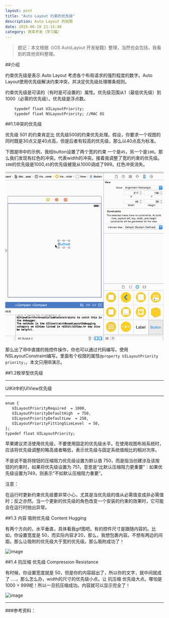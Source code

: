 ```yaml
---
layout: post
title: "Auto Layout 约束的优先级"
description: Auto Layout 的权限
date: 2015-06-10 21:15:48
category: 效率开发（学习篇）
---
```

> 题记：本文根据《iOS AutoLayout 开发秘籍》整理，当然也会包括，我看到的其他资料整理。


##介绍


约束优先级是表示 Auto Layout 考虑各个布局请求的强烈程度的数字。Auto Layout使用优先级解决约束冲突，并决定优先级处理哪条规则。

约束优先级是可读的（有时是可设置的）属性。优先级范围从1（最低优先级）到1000（必需的优先级）。优先级是浮点数。

```
	typedef float UILayoutPriority;
	typedef float NSLayoutPriority; //MAC OS
```


##1.1冲突的优先级

优先级 501 的约束肯定比 优先级500的约束优先处理。假设，你要求一个视图的同时既是30点又是40点高，但是后者有较高的优先级，那么以40点高为标准。

下图是IB中的示例，我给button设置了两个宽的约束 一个是`45`，另一个是`100`。那么我们发现有红色的冲突。代表width的冲突。接着我调整了宽的约束的优先级。`100`的优先级是1000,`45`的优先级被我从1000调成了999。红色冲突消失。


![image](/images/priority/priority01.gif)

那么出了IB中直接的拖控件操作，你也可以通过代码编写。使用NSLayoutConstraint编写。里面有个权限的属性`@property UILayoutPriority priority;`。本文只用IB演示。


##1.2枚举型优先级

----

UIKit中的UIView优先级

----
```
enum {
   UILayoutPriorityRequired  = 1000,
   UILayoutPriorityDefaultHigh  = 750,
   UILayoutPriorityDefaultLow  = 250,
   UILayoutPriorityFittingSizeLevel  = 50,
};
typedef float UILayoutPriority;

```

苹果建议灵活使用优先级，不要使用固定的优先级水平。在使用视图布局系统时，应该将优先级调整的略高或者略低，表示优先级与固定系统值相比的相对次序。

不是说不能将按钮的压缩阻力优先级设置为默认值 750，而是指当创建涉及该按钮的约束时，如果将优先级设置为 751，意思是“比默认压缩阻力更重要”：如果优先级设置为749，则表示“不如默认压缩阻力重要”。

注意：

在运行时更新约束优先级要非常小心，尤其是当优先级的值从必需值变成非必需值时；反之亦然。当一个更新的优先级的角色改变一个安装的约束的效果时，它可能会在运行时抛出异常。

##1.3 内容 吸附优先级 Content Hugging

有两个方向的，水平垂直，具体看我gif图吧。有的控件尺寸是跟随内容的。比如，你设置宽度是 50，而实际内容才20，那么，我想包裹内容。不想有两边的间距。那么让吸附的优先级大于宽的优先级。那么吸附成功了！

![image](/images/xifu.gif)

##1.4 抗压缩 优先级 Compression Resistance

有时候，你设置宽度就是  50，但是你的内容超出了，所以你的文字，就中间就成了 ....，那么怎么办，width的尺寸的优先级小点。让 抗压缩 优先级大点。哪怕是 1000 > 999呢！所以一旦抗压缩成功。内容就可以显示完全了！

![image](/images/yasuo.gif)

------

###参考资料：












